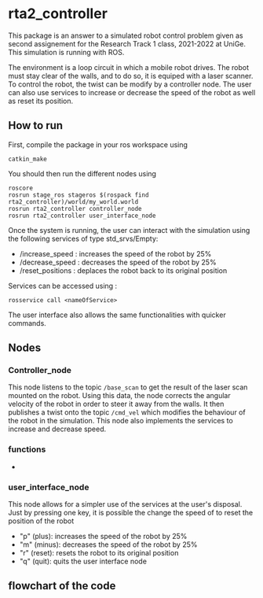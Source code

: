 # rta2_controller
This package is an answer to a simulated robot control problem given as second assignement for the Research Track 1 class, 2021-2022 at UniGe. This simulation is running with ROS.

The environment is a loop circuit in which a mobile robot drives. The robot must stay clear of the walls, and to do so, it is equiped with a laser scanner. To control the robot, the twist can be modify by a controller node. The user can also use services to increase or decrease the speed of the robot as well as reset its position.

## How to run 
First, compile the package in your ros workspace using
```Shell
catkin_make
```
You should then run the different nodes using
```Shell
roscore
rosrun stage_ros stageros $(rospack find rta2_controller)/world/my_world.world
rosrun rta2_controller controller_node
rosrun rta2_controller user_interface_node
```

Once the system is running, the user can interact with the simulation using the following services of type std_srvs/Empty:
- /increase_speed : increases the speed of the robot by 25%
- /decrease_speed : decreases the speed of the robot by 25%
- /reset_positions : deplaces the robot back to its original position

Services can be accessed using :
```Shell
rosservice call <nameOfService>
```
The user interface also allows the same functionalities with quicker commands.

## Nodes

### Controller_node

This node listens to the topic `/base_scan` to get the result of the laser scan mounted on the robot. Using this data, the node corrects the angular velocity of the robot in order to steer it away from the walls. It then publishes a twist onto the topic `/cmd_vel` which modifies the behaviour of the robot in the simulation. This node also implements the services to increase and decrease speed.

### functions

- 



### user_interface_node

This node allows for a simpler use of the services at the user's disposal. Just by pressing one key, it is possible the change the speed of to reset the position of the robot

- "p" (plus): increases the speed of the robot by 25%
- "m" (minus): decreases the speed of the robot by 25%
- "r" (reset): resets the robot to its original position
- "q" (quit): quits the user interface node


## flowchart of the code